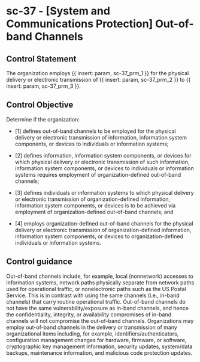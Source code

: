 # sc-37 - \[System and Communications Protection\] Out-of-band Channels

## Control Statement

The organization employs {{ insert: param, sc-37_prm_1 }} for the physical delivery or electronic transmission of {{ insert: param, sc-37_prm_2 }} to {{ insert: param, sc-37_prm_3 }}.

## Control Objective

Determine if the organization:

- \[1\] defines out-of-band channels to be employed for the physical delivery or electronic transmission of information, information system components, or devices to individuals or information systems;

- \[2\] defines information, information system components, or devices for which physical delivery or electronic transmission of such information, information system components, or devices to individuals or information systems requires employment of organization-defined out-of-band channels;

- \[3\] defines individuals or information systems to which physical delivery or electronic transmission of organization-defined information, information system components, or devices is to be achieved via employment of organization-defined out-of-band channels; and

- \[4\] employs organization-defined out-of-band channels for the physical delivery or electronic transmission of organization-defined information, information system components, or devices to organization-defined individuals or information systems.

## Control guidance

Out-of-band channels include, for example, local (nonnetwork) accesses to information systems, network paths physically separate from network paths used for operational traffic, or nonelectronic paths such as the US Postal Service. This is in contrast with using the same channels (i.e., in-band channels) that carry routine operational traffic. Out-of-band channels do not have the same vulnerability/exposure as in-band channels, and hence the confidentiality, integrity, or availability compromises of in-band channels will not compromise the out-of-band channels. Organizations may employ out-of-band channels in the delivery or transmission of many organizational items including, for example, identifiers/authenticators, configuration management changes for hardware, firmware, or software, cryptographic key management information, security updates, system/data backups, maintenance information, and malicious code protection updates.
